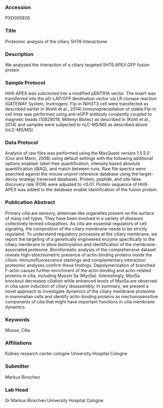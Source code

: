 ### Accession
PXD005926

### Title
Proteomic analysis of the ciliary 5HT6 Interactome

### Description
We analyzed the interaction of a ciliary targeted 5HT6.APEX.GFP fusion protein

### Sample Protocol
Htr6-APEX was subcloned into a modified pENTR1A vector. The insert was transferred into the pG-LAP/GFP destination vector via LR clonase reaction (GATEWAY System, Invitrogen). Flp-in NIH3T3 cell were transfected as described earlier in (Kohli et al., 2014).Immunoprecipitation of stable Flp-in cell lines was performed using anti-eGFP antibody covalently coupled to magnetic beads (10829018, Miltenyi Biotec) as described in (Kohli et al., 2014) and samples were subjected to nLC-MS/MS as described above (nLC-MS/MS).

### Data Protocol
Analysis of raw files was performed using the MaxQuant version 1.5.5.0 (Cox and Mann, 2008) using default settings with the following additional options enabled: label-free quantification, intensity based absolute quantification (iBAQ), and match between runs. Raw file spectra were searched against the mouse uniprot reference database using the target-decoy strategy (reversed database). Protein, peptide, and site false discovery rate (FDR) were adjusted to <0.01. Protein sequence of Htr6-APEX was added to the database enable identification of the fusion protein.

### Publication Abstract
Primary cilia are sensory, antennae-like organelles present on the surface of many cell types. They have been involved in a variety of diseases collectively termed ciliopathies. As cilia are essential regulators of cell signaling, the composition of the ciliary membrane needs to be strictly regulated. To understand regulatory processes at the ciliary membrane, we report the targeting of a genetically engineered enzyme specifically to the ciliary membrane to allow biotinylation and identification of the membrane-associated proteome. Bioinformatic analysis of the comprehensive dataset reveals high-stoichiometric presence of actin-binding proteins inside the cilium. Immunofluorescence stainings and complementary interaction proteomic analyses confirm these findings. Depolymerization of branched F-actin causes further enrichment of the actin-binding and actin-related proteins in cilia, including Myosin 5a (Myo5a). Interestingly, Myo5a knockout decreases ciliation while enhanced levels of Myo5a are observed in cilia upon induction of ciliary disassembly. In summary, we present a novel approach to investigate dynamics of the ciliary membrane proteome in mammalian cells and identify actin-binding proteins as mechanosensitive components of cilia that might have important functions in cilia membrane dynamics.

### Keywords
Mouse, Cilia

### Affiliations
Kidney research center cologne
University Hospital Cologne

### Submitter
Markus Rinschen

### Lab Head
Dr Markus Rinschen
University Hospital Cologne


